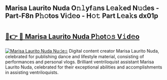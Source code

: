 ## Marisa Laurito Nuda O𝚗𝚕yf𝚊ns L𝚎a𝚔ed N𝚞𝚍es - Part-F8n P𝚑𝚘tos Vi𝚍𝚎o - H𝚘𝚝 Part L𝚎a𝚔s dx01p

# <h2><a href="http://kf646rw.oniu.top/?m=Marisa+Laurito+Nuda">🔗👉 🔴 Marisa Laurito Nuda P𝚑ot𝚘𝚜 V𝚒d𝚎o</a></h2>

[![Marisa Laurito Nuda Nu𝚍e𝚜](https://i.imgur.com/0qMVB7G.gif)](http://kf646rw.oniu.top/?m=Marisa+Laurito+Nuda)
Digital content creator Marisa Laurito Nuda, celebrated for publishing dance and lifestyle material, consisting of performances and personal vlogs. Brilliant ventriloquist assistant Marisa Laurito Nuda, celebrated for their exceptional abilities and accomplishments in assisting ventriloquists.  
